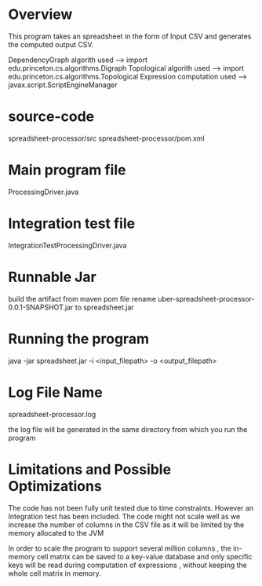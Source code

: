 Overview
============
This program takes an spreadsheet in the form of Input CSV and generates the computed output CSV.

DependencyGraph algorith used --> import edu.princeton.cs.algorithms.Digraph
Topological algorith used --> import edu.princeton.cs.algorithms.Topological
Expression computation used --> javax.script.ScriptEngineManager


source-code 
========================
spreadsheet-processor/src
spreadsheet-processor/pom.xml


Main program file
========================
ProcessingDriver.java


Integration test file
========================
IntegrationTestProcessingDriver.java

Runnable Jar
=======================
build the artifact from maven pom file
rename uber-spreadsheet-processor-0.0.1-SNAPSHOT.jar to spreadsheet.jar

Running the program
========================
java -jar spreadsheet.jar -i <input_filepath> -o <output_filepath>

Log File Name
=========================
spreadsheet-processor.log

the log file will be generated in the same directory from which you run the program




Limitations and Possible Optimizations
=======================================
The code has not been fully unit tested due to time constraints. However an Integration test has been included.
The code might not scale well as we increase the number of columns in the CSV file as it will be limited by the memory allocated to the JVM

In order to scale the program to support several million columns , the in-memory cell matrix can be saved to a key-value database  and only specific keys will be read during computation of expressions , without keeping the whole cell matrix in memory.



